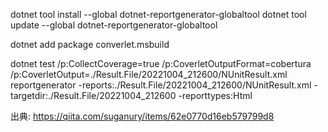 dotnet tool install --global dotnet-reportgenerator-globaltool
dotnet tool update --global dotnet-reportgenerator-globaltool

dotnet add package converlet.msbuild

dotnet test /p:CollectCoverage=true /p:CoverletOutputFormat=cobertura /p:CoverletOutput=./Result.File/20221004_212600/NUnitResult.xml
reportgenerator -reports:./Result.File/20221004_212600/NUnitResult.xml -targetdir:./Result.File/20221004_212600 -reporttypes:Html

出典: https://qiita.com/suganury/items/62e0770d16eb579799d8

